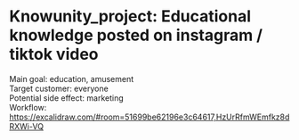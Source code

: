 # Knowunity_project: Educational knowledge posted on instagram / tiktok video
Main goal: education, amusement <br>
Target customer: everyone <br>
Potential side effect: marketing <br>
Workflow: https://excalidraw.com/#room=51699be62196e3c64617,HzUrRfmWEmfkz8dRXWi-VQ <br>
